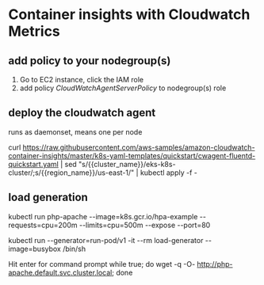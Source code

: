 # Container insights with Cloudwatch Metrics

## add policy to your nodegroup(s)

1. Go to EC2 instance, click the IAM role
2. add policy *CloudWatchAgentServerPolicy* to nodegroup(s) role

## deploy the cloudwatch agent
runs as daemonset, means one per node

curl https://raw.githubusercontent.com/aws-samples/amazon-cloudwatch-container-insights/master/k8s-yaml-templates/quickstart/cwagent-fluentd-quickstart.yaml | sed "s/{{cluster_name}}/eks-k8s-cluster/;s/{{region_name}}/us-east-1/" | kubectl apply -f -

## load generation

kubectl run php-apache --image=k8s.gcr.io/hpa-example --requests=cpu=200m --limits=cpu=500m --expose --port=80

kubectl run --generator=run-pod/v1 -it --rm load-generator --image=busybox /bin/sh

Hit enter for command prompt
while true; do wget -q -O- http://php-apache.default.svc.cluster.local; done
